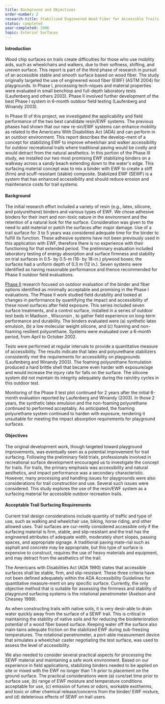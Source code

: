```yaml
---
title: Background and Objectives
order-number: 2
research-title: Stabilized Engineered Wood Fiber for Accessible Trails
status: completed
year-completed: 2006
topic: Exterior Surfaces
---
```


#### Introduction

Wood chip surfaces on trails create difficulties for those who use mobility aids, such as wheelchairs and walkers, due to their softness, shifting, and uneven surface. This report is part of the third phase of research in pursuit of an accessible stable and smooth surface based on wood fiber. The study originally targeted the use of engineered wood fiber (EWF) (ASTM 2004) for playgrounds. In Phase I, processing tech-niques and material properties were evaluated in small benchtop and full-depth laboratory tests (Laufenberg and others 2003). Phase II involved further development of the best Phase I system in 6-month outdoor field testing (Laufenberg and Winandy 2003).

In Phase III of this project, we investigated the applicability and field performance of the two best candidate resin/EWF systems. The previous phases had shown that our new re-sin/EWF systems can enhance mobility as related to the Americans With Disabilities Act (ADA) and can perform in an outdoor environment. This report describes the develop-ment of a concept for stabilizing EWF to improve wheelchair and walker accessibility for outdoor recreational trails where traditional paving would be costly and would detract from the natural aesthetics. In this portion of the Phase III study, we installed our two most promising EWF stabilizing binders on a walkway across a sandy beach extending down to the water's edge. This surfacing material concept was to mix a binder with EWF to create a stiff (firm) and scuff-resistant (stable) composite. Stabilized EWF (SEWF) is a system that has enhanced accessibility and should reduce erosion and maintenance costs for trail systems.

#### Background

The initial research effort included a variety of resin (e.g., latex, silicone, and polyurethane) binders and various types of EWF. We chose adhesive binders for their inert and non-toxic nature in the environment and the retention of a natural look for the surface. Consideration was given to the need to add material or patch the surfaces after major damage. Use of a trail surface for 3 to 5 years was considered adequate time for the binder to fulfill its function. These adhesive systems have not been previously used in this application with EWF, therefore there is no experience with their functioning for that extended period. The preliminary evaluation included laboratory testing of energy absorption and surface firmness and stability on trial surfaces in 0.5- by 0.5-m (18- by 18-in.) plywood boxes; the surfaces had a uniform depth of 0.3 m (12 in.). Seven systems were identified as having reasonable performance and thence recommended for Phase II outdoor field evaluations.

[Phase II](https://www.access-board.gov/report.htm) research focused on outdoor evaluation of the binder and fiber options identified as minimally acceptable and promising in the Phase I evaluations. The Phase II work studied field durability and looked at changes in performance by quantifying the impact and accessibility of these novel surfaces after field exposure. This series included seven surface treatments, and a control surface, installed in a series of outdoor test beds in Madison , Wisconsin , to gather field experience on long-term performance and durability. The binders evaluated were (a) synthetic latex emulsion, (b) a low molecular weight silicone, and (c) foaming and non-foaming resilient polyurethane. Systems were evaluated over a 6-month period, from April to October 2002.

Tests were performed at regular intervals to provide a quantitative measure of accessibility. The results indicate that latex and polyurethane stabilizers consistently met the requirements for accessibility on playgrounds (Laufenberg and Winandy 2003). The foaming polyurethane formulation produced a hard brittle shell that became even harder with exposure/age and would increase the injury rate for falls on the surface. The silicone system did not maintain its integrity adequately during the rain/dry cycles in this outdoor test.

Monitoring of the Phase II test plot continued for 2 years after the initial 6-month evaluation reported by Laufenberg and Winandy (2003). In those 2 years, the synthetic latex emulsion and the non-foaming polyurethane continued to performed acceptably. As anticipated, the foaming polyurethane system continued to harden with exposure, rendering it unsuitable for meeting the impact absorption requirements for playground surfaces.

#### Objectives

The original development work, though targeted toward playground improvements, was eventually seen as a potential improvement for trail surfacing. Following the preliminary field trials, professionals involved in recreational surface development encouraged us to investigate the concept for trails. For trails, the primary emphasis was accessibility and natural aesthetics, and impact performance was a secondary characteristic. However, many processing and handling issues for playgrounds were also considerations for trail construction and use. Several such issues were considered. This study explores the use of the resin/EWF system as a surfacing material for accessible outdoor recreation trails.

#### Acceptable Trail Surfacing Requirements

Current trail design considerations include quantity of traffic and type of use, such as walking and wheelchair use, biking, horse riding, and other allowed uses. Trail surfaces are cur-rently considered accessible only if the surfacing material is firm, stable, and slip-resistant and the trail has the engineered attributes of adequate width, moderately short slopes, passing spaces, and appropriate signage. A traditional paving mate-rial such as asphalt and concrete may be appropriate, but this type of surface is expensive to construct, requires the use of heavy materials and equipment, and may detract from the aesthetics of the trail.

The Americans with Disabilities Act (ADA 1990) states that accessible surfaces shall be stable, firm, and slip-resistant. These three criteria have not been defined adequately within the ADA Accessibility Guidelines for quantitative measure-ment on any specific surface. Currently, the only objective method that is suitable for assessing the firmness and stability of playground surfacing systems is the rotational penetrometer (Axelson and Chesney 1999).

As when constructing trails with native soils, it is very desir-able to drain water quickly away from the surface of a SEWF trail. This is critical in maintaining the stability of native soils and for reducing the biodeterioration potential of a wood fiber based surface. Keeping water off the surface also main-tains adequate friction on the stabilized EWF during sub-freezing temperatures. The rotational penetrometer, a port-able measurement device that simulates a wheelchair caster negotiating the test surface, was used to assess the level of accessibility.

We also needed to consider several practical aspects for processing the SEWF material and maintaining a safe work environment. Based on our experience in field applications, stabilizing binders needed to be applied on site or mixed with the EWF no longer than 1 h prior to placement on the ground surface. The practical considerations were (a) cure/set time prior to surface use, (b) range of EWF moisture and temperature conditions acceptable for use, (c) emission of fumes or odors, workable exotherms, and toxic or other chemical release/concerns from the binder/ EWF mixture, and (d) deleterious effects of SEWF on trail users.
